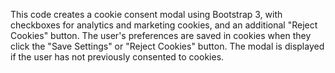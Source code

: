 This code creates a cookie consent modal using Bootstrap 3, with checkboxes for analytics and marketing cookies, 
and an additional "Reject Cookies" button. The user's preferences are saved in cookies when they click the "Save Settings" or "Reject Cookies" button. 
The modal is displayed if the user has not previously consented to cookies.
